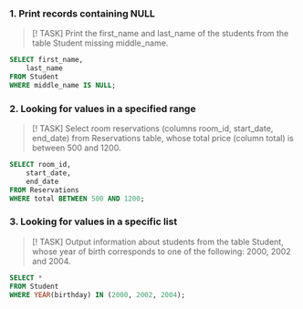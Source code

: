 ### 1. Print records containing NULL
> [! TASK]
> Print the first_name and last_name of the students from the table Student missing middle_name.
```sql
SELECT first_name,
	last_name
FROM Student
WHERE middle_name IS NULL;
```

### 2. Looking for values in a specified range
> [! TASK]
> Select room reservations (columns room_id, start_date, end_date) from Reservations table, whose total price (column total) is between 500 and 1200.
```sql
SELECT room_id,
	start_date,
	end_date
FROM Reservations
WHERE total BETWEEN 500 AND 1200;
```

### 3. Looking for values in a specific list
> [! TASK]
> Output information about students from the table Student, whose year of birth corresponds to one of the following: 2000, 2002 and 2004.
```sql
SELECT *
FROM Student
WHERE YEAR(birthday) IN (2000, 2002, 2004);
```